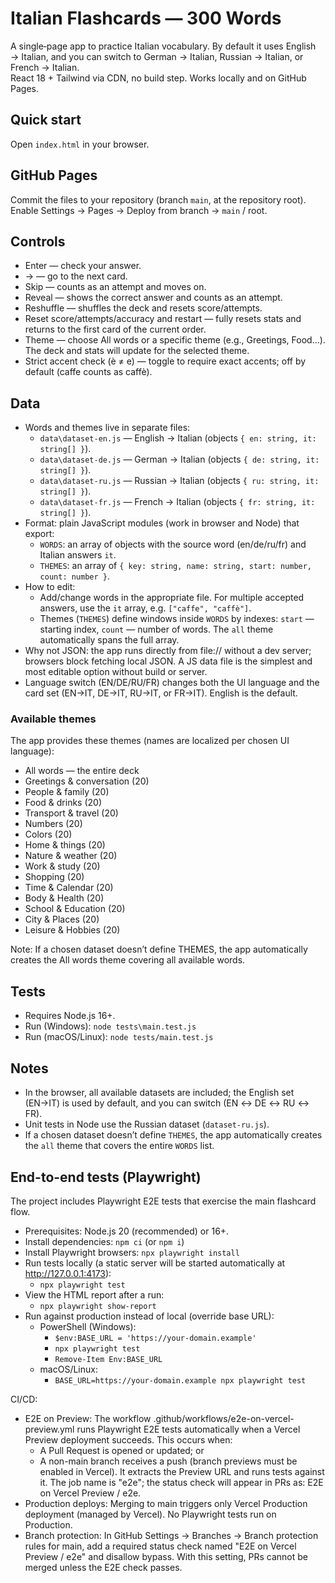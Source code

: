# Italian Flashcards — 300 Words

A single‑page app to practice Italian vocabulary. By default it uses English → Italian, and you can switch to German → Italian, Russian → Italian, or French → Italian.  
React 18 + Tailwind via CDN, no build step. Works locally and on GitHub Pages.

## Quick start
Open `index.html` in your browser.

## GitHub Pages
Commit the files to your repository (branch `main`, at the repository root). Enable Settings → Pages → Deploy from branch → `main` / root.

## Controls
- Enter — check your answer.
- → — go to the next card.
- Skip — counts as an attempt and moves on.
- Reveal — shows the correct answer and counts as an attempt.
- Reshuffle — shuffles the deck and resets score/attempts.
- Reset score/attempts/accuracy and restart — fully resets stats and returns to the first card of the current order.
- Theme — choose All words or a specific theme (e.g., Greetings, Food…). The deck and stats will update for the selected theme.
- Strict accent check (è ≠ e) — toggle to require exact accents; off by default (caffe counts as caffè).

## Data
- Words and themes live in separate files:
  - `data\dataset-en.js` — English → Italian (objects `{ en: string, it: string[] }`).
  - `data\dataset-de.js` — German → Italian (objects `{ de: string, it: string[] }`).
  - `data\dataset-ru.js` — Russian → Italian (objects `{ ru: string, it: string[] }`).
  - `data\dataset-fr.js` — French → Italian (objects `{ fr: string, it: string[] }`).
- Format: plain JavaScript modules (work in browser and Node) that export:
  - `WORDS`: an array of objects with the source word (en/de/ru/fr) and Italian answers `it`.
  - `THEMES`: an array of `{ key: string, name: string, start: number, count: number }`.
- How to edit:
  - Add/change words in the appropriate file. For multiple accepted answers, use the `it` array, e.g. `["caffe", "caffè"]`.
  - Themes (`THEMES`) define windows inside `WORDS` by indexes: `start` — starting index, `count` — number of words. The `all` theme automatically spans the full array.
- Why not JSON: the app runs directly from file:// without a dev server; browsers block fetching local JSON. A JS data file is the simplest and most editable option without build or server.
- Language switch (EN/DE/RU/FR) changes both the UI language and the card set (EN→IT, DE→IT, RU→IT, or FR→IT). English is the default.

### Available themes
The app provides these themes (names are localized per chosen UI language):
- All words — the entire deck
- Greetings & conversation (20)
- People & family (20)
- Food & drinks (20)
- Transport & travel (20)
- Numbers (20)
- Colors (20)
- Home & things (20)
- Nature & weather (20)
- Work & study (20)
- Shopping (20)
- Time & Calendar (20)
- Body & Health (20)
- School & Education (20)
- City & Places (20)
- Leisure & Hobbies (20)

Note: If a chosen dataset doesn’t define THEMES, the app automatically creates the All words theme covering all available words.

## Tests
- Requires Node.js 16+.
- Run (Windows): `node tests\main.test.js`
- Run (macOS/Linux): `node tests/main.test.js`

## Notes
- In the browser, all available datasets are included; the English set (EN→IT) is used by default, and you can switch (EN ↔ DE ↔ RU ↔ FR).
- Unit tests in Node use the Russian dataset (`dataset-ru.js`).
- If a chosen dataset doesn’t define `THEMES`, the app automatically creates the `all` theme that covers the entire `WORDS` list.


## End-to-end tests (Playwright)
The project includes Playwright E2E tests that exercise the main flashcard flow.

- Prerequisites: Node.js 20 (recommended) or 16+.
- Install dependencies: `npm ci` (or `npm i`)
- Install Playwright browsers: `npx playwright install`
- Run tests locally (a static server will be started automatically at http://127.0.0.1:4173):
  - `npx playwright test`
- View the HTML report after a run:
  - `npx playwright show-report`
- Run against production instead of local (override base URL):
  - PowerShell (Windows):
    - `$env:BASE_URL = 'https://your-domain.example'`
    - `npx playwright test`
    - `Remove-Item Env:BASE_URL`
  - macOS/Linux:
    - `BASE_URL=https://your-domain.example npx playwright test`

CI/CD:
- E2E on Preview: The workflow .github/workflows/e2e-on-vercel-preview.yml runs Playwright E2E tests automatically when a Vercel Preview deployment succeeds. This occurs when:
  - A Pull Request is opened or updated; or
  - A non-main branch receives a push (branch previews must be enabled in Vercel).
  It extracts the Preview URL and runs tests against it. The job name is "e2e"; the status check will appear in PRs as: E2E on Vercel Preview / e2e.
- Production deploys: Merging to main triggers only Vercel Production deployment (managed by Vercel). No Playwright tests run on Production.
- Branch protection: In GitHub Settings → Branches → Branch protection rules for main, add a required status check named "E2E on Vercel Preview / e2e" and disallow bypass. With this setting, PRs cannot be merged unless the E2E check passes.
